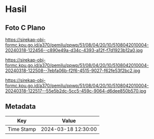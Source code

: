 # Hasil

## Foto C Plano

https://sirekap-obj-formc.kpu.go.id/a370/pemilu/ppwp/51/08/04/20/10/5108042010004-20240318-122456--c890e49a-d34c-4393-a12f-f7d1923b12a0.jpg

https://sirekap-obj-formc.kpu.go.id/a370/pemilu/ppwp/51/08/04/20/10/5108042010004-20240318-122508--7ebfa06b-f2f6-4515-9027-f62fe53f2bc2.jpg

https://sirekap-obj-formc.kpu.go.id/a370/pemilu/ppwp/51/08/04/20/10/5108042010004-20240318-122517--55e5b2dc-5cc5-459c-9064-d6dee850b570.jpg


## Metadata

| Key        | Value               |
| ---------- | ------------------- |
| Time Stamp | 2024-03-18 12:30:00 |




